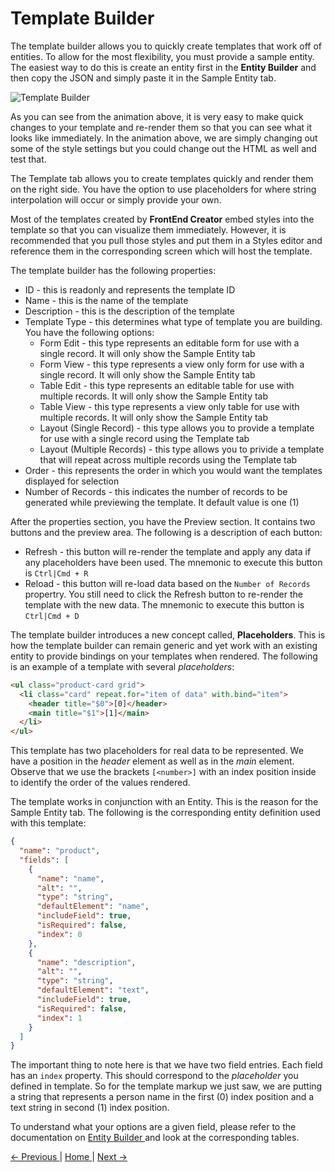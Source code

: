 # Template Builder

The template builder allows you to quickly create templates that work off of entities. To allow for the most flexibility, you must provide a sample entity. The easiest way to do this is create an entity first in the **Entity Builder** and then copy the JSON and simply paste it in the Sample Entity tab.

![Template Builder](images/template-builder.gif)

As you can see from the animation above, it is very easy to make quick changes to your template and re-render them so that you can see what it looks like immediately. In the animation above, we are simply changing out some of the style settings but you could change out the HTML as well and test that.

The Template tab allows you to create templates quickly and render them on the right side. You have the option to use placeholders for where string interpolation will occur or simply provide your own. 

Most of the templates created by **FrontEnd Creator** embed styles into the template so that you can visualize them immediately. However, it is recommended that you pull those styles and put them in a Styles editor and reference them in the corresponding screen which will host the template.

The template builder has the following properties:

* ID - this is readonly and represents the template ID
* Name - this is the name of the template
* Description - this is the description of the template
* Template Type - this determines what type of template you are building. You have the following options:
  * Form Edit - this type represents an editable form for use with a single record. It will only show the Sample Entity tab
  * Form View - this type represents a view only form for use with a single record. It will only show the Sample Entity tab
  * Table Edit - this type represents an editable table for use with multiple records. It will only show the Sample Entity tab
  * Table View - this type represents a view only table for use with multiple records. It will only show the Sample Entity tab
  * Layout (Single Record) - this type allows you to provide a template for use with a single record using the Template tab
  * Layout (Multiple Records) - this type allows you to privide a template that will repeat across multiple records using the Template tab
* Order - this represents the order in which you would want the templates displayed for selection
* Number of Records - this indicates the number of records to be generated while previewing the template. It default value is one (1)

After the properties section, you have the Preview section. It contains two buttons and the preview area. The following is a description of each button:
* Refresh - this button will re-render the template and apply any data if any placeholders have been used. The mnemonic to execute this button is `Ctrl|Cmd + R`
* Reload - this button will re-load data based on the `Number of Records` propertry. You still need to click the Refresh button to re-render the template with the new data. The mnemonic to execute this button is `Ctrl|Cmd + D`

The template builder introduces a new concept called, **Placeholders**. This is how the template builder can remain generic and yet work with an existing entity to provide bindings on your templates when rendered. The following is an example of a template with several *placeholders*:

```html
<ul class="product-card grid">
  <li class="card" repeat.for="item of data" with.bind="item">
    <header title="$0">[0]</header>
    <main title="$1">[1]</main>
  </li>
</ul>

```

This template has two placeholders for real data to be represented. We have a position in the *header* element as well as in the *main* element. Observe that we use the brackets `[<number>]` with an index position inside to identify the order of the values rendered.

The template works in conjunction with an Entity. This is the reason for the Sample Entity tab. The following is the corresponding entity definition used with this template:

```json
{
  "name": "product",
  "fields": [
    {
      "name": "name",
      "alt": "",
      "type": "string",
      "defaultElement": "name",
      "includeField": true,
      "isRequired": false,
      "index": 0
    },
    {
      "name": "description",
      "alt": "",
      "type": "string",
      "defaultElement": "text",
      "includeField": true,
      "isRequired": false,
      "index": 1
    }
  ]
}
```

The important thing to note here is that we have two field entries. Each field has an `index` property. This should correspond to the *placeholder* you defined in template. So for the template markup we just saw, we are putting a string that represents a person name in the first (0) index position and a text string in second (1) index position.

To understand what your options are a given field, please refer to the documentation on [ Entity Builder ](entity-builder) and look at the corresponding tables.


[ <- Previous ](application-export) | [ Home ](home) | [ Next -> ](translation-builder)

